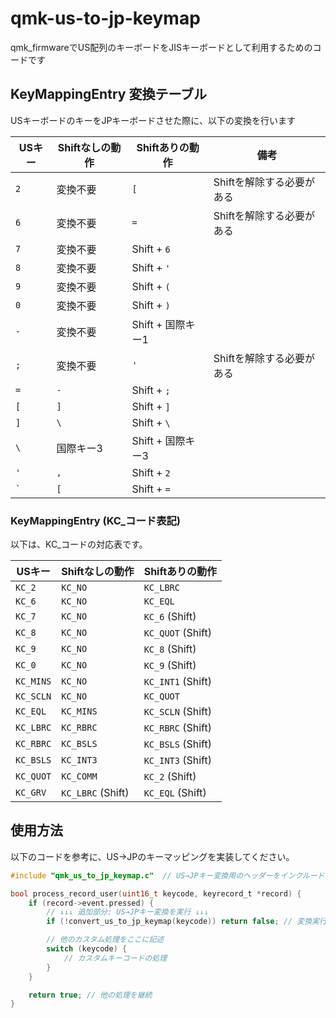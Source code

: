 # qmk-us-to-jp-keymap
qmk_firmwareでUS配列のキーボードをJISキーボードとして利用するためのコードです

## KeyMappingEntry 変換テーブル

USキーボードのキーをJPキーボードさせた際に、以下の変換を行います

| USキー    | Shiftなしの動作 | Shiftありの動作    | 備考                      |
| ------- | ---------- | ------------- | ------------------------- |
| `2`     | 変換不要       | `[`           | Shiftを解除する必要がある   |
| `6`     | 変換不要       | `=`           | Shiftを解除する必要がある   |
| `7`     | 変換不要       | Shift + `6`   |                          |
| `8`     | 変換不要       | Shift + `'`   |                          |
| `9`     | 変換不要       | Shift + `(`   |                          |
| `0`     | 変換不要       | Shift + `)`   |                          |
| `-`     | 変換不要       | Shift + 国際キー1 |                          |
| `;`     | 変換不要       | `'`           | Shiftを解除する必要がある   |
| `=`     | `-`        | Shift + `;`   |                          |
| `[`     | `]`        | Shift + `]`   |                          |
| `]`     | `\`        | Shift + `\`   |                          |
| `\`     | 国際キー3      | Shift + 国際キー3 |                          |
| `'`     | `,`        | Shift + `2`   |                          |
| `` ` `` | `[`        | Shift + `=`   |                          |

### KeyMappingEntry (KC_コード表記)

以下は、KC_コードの対応表です。

| USキー      | Shiftなしの動作      | Shiftありの動作       |
| ----------- | -------------------- | -------------------- |
| `KC_2`      | `KC_NO`              | `KC_LBRC`            |
| `KC_6`      | `KC_NO`              | `KC_EQL`             |
| `KC_7`      | `KC_NO`              | `KC_6` (Shift)       |
| `KC_8`      | `KC_NO`              | `KC_QUOT` (Shift)    |
| `KC_9`      | `KC_NO`              | `KC_8` (Shift)       |
| `KC_0`      | `KC_NO`              | `KC_9` (Shift)       |
| `KC_MINS`   | `KC_NO`              | `KC_INT1` (Shift)    |
| `KC_SCLN`   | `KC_NO`              | `KC_QUOT`            |
| `KC_EQL`    | `KC_MINS`            | `KC_SCLN` (Shift)    |
| `KC_LBRC`   | `KC_RBRC`            | `KC_RBRC` (Shift)    |
| `KC_RBRC`   | `KC_BSLS`            | `KC_BSLS` (Shift)    |
| `KC_BSLS`   | `KC_INT3`            | `KC_INT3` (Shift)    |
| `KC_QUOT`   | `KC_COMM`            | `KC_2` (Shift)       |
| `KC_GRV`    | `KC_LBRC` (Shift)    | `KC_EQL` (Shift)     |

## 使用方法

以下のコードを参考に、US→JPのキーマッピングを実装してください。

```c
#include "qmk_us_to_jp_keymap.c"  // US→JPキー変換用のヘッダーをインクルード

bool process_record_user(uint16_t keycode, keyrecord_t *record) {
    if (record->event.pressed) {
        // ↓↓↓ 追加部分: US→JPキー変換を実行 ↓↓↓
        if (!convert_us_to_jp_keymap(keycode)) return false; // 変換実行時はここで処理を終了

        // 他のカスタム処理をここに記述
        switch (keycode) {
            // カスタムキーコードの処理
        }
    }

    return true; // 他の処理を継続
}
```
